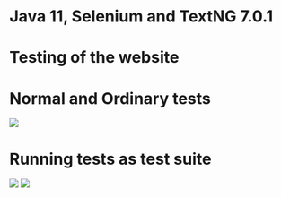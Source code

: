 # Java 11, Selenium and TextNG 7.0.1

# Testing of the  website
# Normal and  Ordinary tests
![]( https://pbs.twimg.com/media/FarnBLjXEAIStxl?format=png&name=900x900 )

# Running tests as test suite
![](https://pbs.twimg.com/media/Fav0itIWQAAlfBs?format=png&name=900x900 ) 
![]( https://pbs.twimg.com/media/Fav0kc1WIAAk3Mt?format=png&name=small  )

